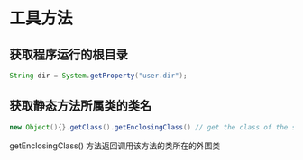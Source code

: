 # 工具方法

## 获取程序运行的根目录

```java
String dir = System.getProperty("user.dir");
```

## 获取静态方法所属类的类名

```java
new Object(){}.getClass().getEnclosingClass() // get the class of the static method
```

getEnclosingClass() 方法返回调用该方法的类所在的外围类